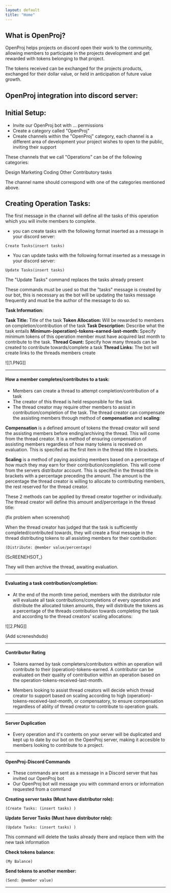 ```yaml
---
layout: default
title: "Home"
---
```


## What is OpenProj?

OpenProj helps projects on discord open their work to the community, allowing members to participate in the projects development and get rewarded with tokens belonging to that project.

The tokens received can be exchanged for the projects products, exchanged for their dollar value, or held in anticipation of future value growth.

## OpenProj integration into discord server:
## Initial Setup:

- Invite our OpenProj bot with ... permissions 
- Create a category called "OpenProj" 
- Create channels within the "OpenProj" category, each channel is a different area of development your project wishes to open to the public, inviting their support

These channels that we call "Operations" can be of the following categories: 

Design
Marketing
Coding
Other Contributory tasks

The channel name should correspond with one of the categories mentioned above.

## Creating Operation Tasks:

The first message in the channel will define all the tasks of this operation which you will invite members to complete.

- you can create tasks with the following format inserted as a message in your discord server:

```
Create Tasks(insert tasks)
```

- You can update tasks with the following format inserted as a message in your discord server:

```
Update Tasks(insert tasks)
```

The "Update Tasks" command replaces the tasks already present

These commands must be used so that the "tasks" message is created by our bot, this is necessary as the bot will be updating the tasks message frequently and must be the author of the message to do so.

**Task Information:**

**Task Title:** Title of the task
**Token Allocation:** Will be rewarded to members on completion/contribution of the task
**Task Description:** Describe what the task entails
**Minimum-(operation)-tokens-earned-last-month:** Specify minimum tokens of this operation member must have acquired last month to contribute to the task.
**Thread Count:** Specify how many threads can be created to contribute towards/complete a task
**Thread Links:** The bot will create links to the threads members create

![[1.PNG]]

---

#### How a member completes/contributes to a task:

- Members can create a thread to attempt completion/contribution of a task
- The creator of this thread is held responsible for the task
- The thread creator may require other members to assist in contribution/completion of the task. The thread creator can compensate the assisting members through method of **compensation** and **scaling**:

**Compensation** is a defined amount of tokens the thread creator will send the assisting members before ending/archiving the thread. This will come from the thread creator. It is a method of ensuring compensation of assisting members regardless of how many tokens is received on evaluation. This is specifed as the first item in the thread title in brackets.

**Scaling** is a method of paying assisting members based on a percentage of how much they may earn for their contribution/completion. This will come from the servers distributor account. This is specifed in the thread title in brackets with a percentage preceding the amount. The amount is the percentage the thread creator is willing to allocate to contributing members, the rest reserved for the thread creator.

These 2 methods can be applied by thread creator together or individually. The thread creator will define this amount and/percentage in the thread title:


(fix problem when screenshot)

When the thread creator has judged that the task is sufficiently completed/contributed towards, they will create a final message in the thread distributing tokens to all assisting members for their contribution:

```
(Distribute: @member value/percentage)
```

(ScREENEHSOT_)

They will then archive the thread, awaiting evaluation. 


---

#### Evaluating a task contribution/completion:

- At the end of the month time period, members with the distributor role will evaluate all task contributions/completions of every operation and distribute the allocated token amounts, they will distribute the tokens as a percentage of the threads contribution towards completing the task and according to the thread creators' scaling allocations:

![[2.PNG]]

(Add screneshdsdo)

---

#### Contributor Rating

- Tokens earned by task completers/contributors within an operation will contribute to their (operation)-tokens-earned. A contributor can be evaluated on their quality of contribution within an operation based on the operation-tokens-received-last-month. 

- Members looking to assist thread creators will decide which thread creator to support based on scaling according to high (operation)-tokens-received-last-month, or compensatory, to ensure compensation regardless of ablity of thread creator to contribute to operation goals. 

---

#### Server Duplication

- Every operation and it's contents on your server will be duplicated and kept up to date by our bot on the OpenProj server, making it accesible to members looking to contribute to a project. 



---
#### OpenProj-Discord Commands
- These commands are sent as a message in a Discord server that has invited our OpenProj bot
- Our OpenProj bot will message you with command errors or information requested from a command


**Creating server tasks (Must have distributor role):**

```
(Create Tasks: (insert tasks) )
```

**Update Server Tasks (Must have distributor role):**

```
(Update Tasks: (insert tasks) )
```

This command will delete the tasks already there and replace them with the new task information

**Check tokens balance:**

```
(My Balance)
```

**Send tokens to another member:**

```
(Send: @member value)
```

___
